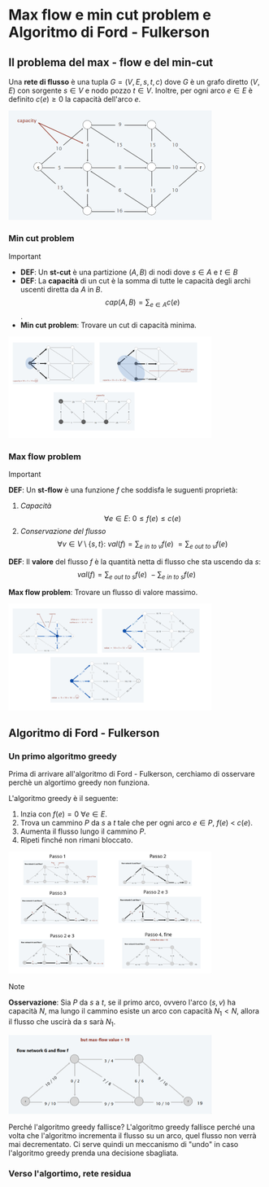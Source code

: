 # Max flow e min cut problem e Algoritmo di Ford - Fulkerson

## Il problema del max - flow e del min-cut

Una **rete di flusso** è una tupla $G = (V, E, s, t, c)$ dove $G$ è un grafo diretto $(V, E)$ con sorgente $s\in V$ e nodo pozzo $t\in V$. Inoltre, per ogni arco $e\in E$ è definito $c(e)\geq 0$ la capacità dell'arco $e$.

<img src="img/fordfulk/flow.png" width="400">

### Min cut problem

> [!IMPORTANT]
>
> - **DEF**: Un **st-cut** è una partizione $(A, B)$ di nodi dove $s\in A$ e $t\in B$
> - **DEF**: La **capacità** di un cut è la somma di tutte le capacità degli archi uscenti diretta da $A$ in $B$.
> $$cap(A, B) = \sum_{e\in A} c(e)$$.
> - **Min cut problem**: Trovare un cut di capacità minima.
 
<img src="img/fordfulk/st_cut.png" width="400">

### Max flow problem

> [!IMPORTANT]
>
> **DEF**: Un **st-flow** è una funzione $f$ che soddisfa le suguenti proprietà: 
> 1. *Capacità* $$\forall e\in E:\ 0 \leq f(e) \leq c(e)$$
> 2. *Conservazione del flusso* $$\forall v\in V \setminus \{s, t\}:\ val(f) = \sum_{e\ in\ to\ v} f(e)\ = \sum_{e\ out\ to\ v} f(e)$$
>
> **DEF**: Il **valore** del flusso $f$ è la quantità netta di flusso che sta uscendo da $s$: $$val(f) = \sum_{e\ out\ to\ s} f(e)\ - \sum_{e\ in\ to\ s} f(e)$$
>
> **Max flow problem**: Trovare un flusso di valore massimo.

<img src="img/fordfulk/st_flow.png" width="400" />

## Algoritmo di Ford - Fulkerson

### Un primo algoritmo greedy

Prima di arrivare all'algoritmo di Ford - Fulkerson, cerchiamo di osservare perchè un algortimo greedy non funziona.

L'algoritmo greedy è il seguente:
1. Inzia con $f(e) = 0\ \forall e\in E$.
2. Trova un cammino $P$ da $s$ a $t$ tale che per ogni arco $e\in P,\ f(e)\ <\ c(e)$.
3. Aumenta il flusso lungo il cammino $P$.
4. Ripeti finché non rimani bloccato.

<img src="img/fordfulk/greedy_max_flow.png" width="400" />

> [!NOTE]
>
> **Osservazione**: Sia $P$ da $s$ a $t$, se il primo arco, ovvero l'arco $(s, v)$ ha capacità $N$, ma lungo il cammino esiste un arco con capacità $N_{1} < N$, allora il flusso che uscirà da $s$ sarà $N_{1}$.

<img src="img/fordfulk/greedy_max_flow_fails.png" width="400" />

Perché l'algoritmo greedy fallisce? L'algoritmo greedy fallisce perché una volta che l'algoritmo incrementa il flusso su un arco, quel flusso non verrà mai decrementato. Ci serve quindi un meccanismo di "undo" in caso l'algoritmo greedy prenda una decisione sbagliata.

### Verso l'algortimo, rete residua